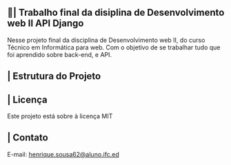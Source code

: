 ## 📑| Trabalho final da disiplina de Desenvolvimento web II API Django

  Nesse projeto final da disciplina de Desenvolvimento web II, do curso Técnico em Informática para web. Com o objetivo de se trabalhar tudo que foi aprendido sobre back-end, e API. 

## | Estrutura do Projeto

  

## | Licença

Este projeto está sobre à licença MIT

## | Contato 

  E-mail: henrique.sousa62@aluno.ifc.ed
